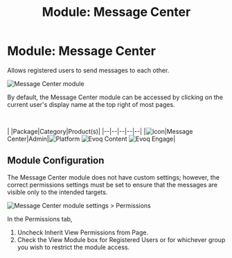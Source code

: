 ﻿---
uid: module-message-center
locale: en
title: "Module: Message Center"
dnnversion: 09.02.00
related-topics: module-activities,module-activity-stream,module-answers,module-blogs,module-challenges,module-discussions,module-group-directory,module-group-spaces,module-ideas,module-journal,module-latest-challenges,module-leaderboard,module-member-directory,module-my-status,module-profile-dashboard,module-social-groups,module-related-content,module-social-events,module-social-sharing,module-user-badges,module-wiki
---

# Module: Message Center

Allows registered users to send messages to each other.

  

![Message Center module](/images/scr-module-MessageCenter.png)

  

By default, the Message Center module can be accessed by clicking on the current user's display name at the top right of most pages.

 

|  |Package|Category|Product(s)|
|--|--|--|--|--|
|![icon](/images/ico-module-messagecenter.png)|Message Center|Admin|![Platform](/images/ico-dnn-platform.png) ![Evoq Content](/images/ico-evoq-content.png) ![Evoq Engage](/images/ico-evoq-engage.png)|

## Module Configuration

The Message Center module does not have custom settings; however, the correct permissions settings must be set to ensure that the messages are visible only to the intended targets.

  

![Message Center module settings > Permissions](/images/scr-modulesettings-MessageCenter.png)

  

In the Permissions tab,

1.  Uncheck Inherit View Permissions from Page.
2.  Check the View Module box for Registered Users or for whichever group you wish to restrict the module access.
